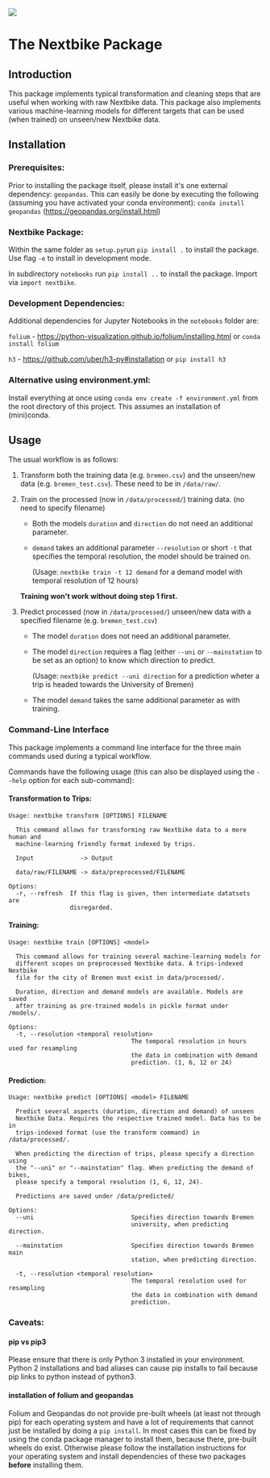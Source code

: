 ![](https://upload.wikimedia.org/wikipedia/commons/thumb/f/f3/Nextbike_Logo.svg/2000px-Nextbike_Logo.svg.png)

# The Nextbike Package
## Introduction
This package implements typical transformation and cleaning steps that are useful when working with raw Nextbike data.
This package also implements various machine-learning models for different targets that can be used (when trained) on unseen/new Nextbike data.

## Installation
### Prerequisites:
Prior to installing the package itself, please install it's one external dependency: `geopandas`.
This can easily be done by executing the following (assuming you have activated your conda environment):
```conda install geopandas``` (https://geopandas.org/install.html)

### Nextbike Package:
Within the same folder as ```setup.py```run ```pip install .``` to install the package. 
Use flag ```-e``` to install in development mode. 

In subdirectory ```notebooks``` run ```pip install ..``` to install the package. 
Import via ```import nextbike```.

### Development Dependencies:
Additional dependencies for Jupyter Notebooks in the `notebooks` folder are:

```folium``` - https://python-visualization.github.io/folium/installing.html or `conda install folium`

```h3``` - https://github.com/uber/h3-py#installation or `pip install h3`

### Alternative using environment.yml:
Install everything at once using `conda env create -f environment.yml` from the root directory of this project.
This assumes an installation of (mini)conda.

## Usage
The usual workflow is as follows:
1. Transform both the training data (e.g. `bremen.csv`) and the unseen/new data (e.g. `bremen_test.csv`). These need to be in `/data/raw/`.

1. Train on the processed (now in `/data/processed/`) training data. (no need to specify filename)
    * Both the models `duration` and `direction`  do not need an additional parameter.
    * `demand` takes an additional parameter `--resolution` or short `-t` that specifies the temporal resolution, the model should be trained on. 
    
        (Usage: `nextbike train -t 12 demand` for a demand model with temporal resolution of 12 hours)

    **Training won't work without doing step 1 first.**

1. Predict processed (now in `/data/processed/`) unseen/new data with a specified filename (e.g. `bremen_test.csv`)
    * The model `duration` does not need an additional parameter.
    * The model `direction` requires a flag (either `--uni` or `--mainstation` to be set as an option) to know which direction to predict.

        (Usage: `nextbike predict --uni direction` for a prediction wheter a trip is headed towards the University of Bremen)
    * The model `demand` takes the same additional parameter as with training.

### Command-Line Interface
This package implements a command line interface for the three main commands used during a typical workflow.

Commands have the following usage (this can also be displayed using the `--help` option for each sub-command):

#### Transformation to Trips:
```
Usage: nextbike transform [OPTIONS] FILENAME

  This command allows for transforming raw Nextbike data to a more human and
  machine-learning friendly format indexed by trips.

  Input             -> Output

  data/raw/FILENAME -> data/preprocessed/FILENAME

Options:
  -r, --refresh  If this flag is given, then intermediate datatsets are
                 disregarded.
```

#### Training:
```
Usage: nextbike train [OPTIONS] <model>

  This command allows for training several machine-learning models for
  different scopes on preprocessed Nextbike data. A trips-indexed Nextbike
  file for the city of Bremen must exist in data/processed/.

  Duration, direction and demand models are available. Models are saved
  after training as pre-trained models in pickle format under /models/.

Options:
  -t, --resolution <temporal resolution>
                                  The temporal resolution in hours used for resampling
                                  the data in combination with demand
                                  prediction. (1, 6, 12 or 24)
```

#### Prediction:
```
Usage: nextbike predict [OPTIONS] <model> FILENAME

  Predict several aspects (duration, direction and demand) of unseen
  Nextbike Data. Requires the respective trained model. Data has to be in
  trips-indexed format (use the transform command) in /data/processed/.

  When predicting the direction of trips, please specify a direction using
  the "--uni" or "--mainstation" flag. When predicting the demand of bikes,
  please specify a temporal resolution (1, 6, 12, 24).

  Predictions are saved under /data/predicted/

Options:
  --uni                           Specifies direction towards Bremen
                                  university, when predicting direction.

  --mainstation                   Specifies direction towards Bremen main
                                  station, when predicting direction.

  -t, --resolution <temporal resolution>
                                  The temporal resolution used for resampling
                                  the data in combination with demand
                                  prediction.
```

### Caveats:

#### pip vs pip3
Please ensure that there is only Python 3 installed in your environment. Python 2 installations and bad aliases can cause pip installs to fail because pip links to python instead of python3.

#### installation of folium and geopandas
Folium and Geopandas do not provide pre-built wheels (at least not through pip) for each operating system and have a lot of requirements that cannot just be installed by doing a `pip install`.
In most cases this can be fixed by using the conda package manager to install them, because there, pre-built wheels do exist.
Otherwise please follow the installation instructions for your operating system and install dependencies of these two packages **before** installing them.
